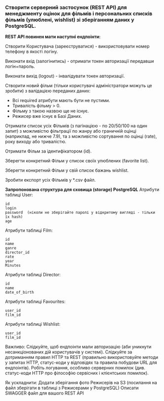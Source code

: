 
### Створити серверний застосунок (REST API) для менеджменту оцінок для фільмів і персональних списків фільмів (улюблені, wishlist) зі зберіганням даних у PostgreSQL.

**REST API повинен мати наступні ендпоінти:**

Створити Користувача (зареєструватися) - використовувати номер телефону в якості логіну.

Виконати вхід (залогінитись) - отримати токен авторизації передавши логін+пароль.

Виконати вихід (logout) - інвалідувати токен авторизації.

Створити новий фільм (тільки користувачі адміністратори можуть це зробити) з валідацією переданих даних:
* Всі required атрибути мають бути не пустими.
* Тривалість фільму > 0.
* Фільму з такою назвою ще не існує.
* Режисер вже існує в Базі Даних.

Отримати список усіх Фільмів (з пагінацією - по 20/50/100 на один запит) з можливістю фільтрації по жанру або граничній оцінці (наприклад, не нижче 7.9), та з можливістю сортування по оцінці (rate), року виходу або тривалістю.

Отримати Фільм за ідентифікатором (id).

Зберегти конкретний Фільм у список своїх улюблених (favorite list).

Зберегти конкретний Фільм у свій список бажань wishlist.

Зробити експорт усіх Фільмів у *.csv файл.

**Запропонована структура для сховища (storage) PostgreSQL**
Атрибути таблиці User:
```
id
login
password  (ніколи не зберігайте паролі у відкритому вигляді - тільки їх hash)
age
```
Атрибути таблиці Film:
```
id
name
ganre
director_id
rate
year
Minutes
```
Атрибути таблиці Director:
```
id
name
date_of_birth
```

Атрибути таблиці Favourites:
```
user_id
film_id
```
Атрибути таблиці Wishlist:
```
user_id
film_id
```

Важливо:
Слідкуйте, щоб ендпоінти мали авторизацію (аби уникнути несанкціонованих дій користувачів у системі).
Слідкуйте за дотриманням правил HTTP та REST (правильно використовуйте методи у запитах HTTP, статус-коди у відповідях та правила побудови URL для ендпоінтів).
Робіть логування, особливо серверних помилок (див. статус-коди HTTP про філософію сервісних і клієнтських помилок).

Як ускладнити:
Додати зберігання фото Режисерів на S3 (посилання на файл зберігати в таблиці з Режисерами у PostgreSQL)
Описати SWAGGER файл для вашого REST API


